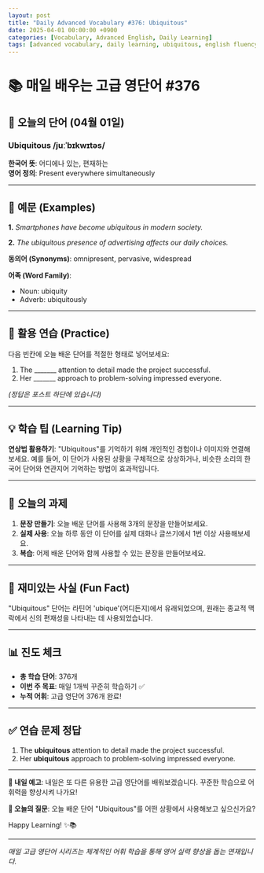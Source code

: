 ```yaml
---
layout: post
title: "Daily Advanced Vocabulary #376: Ubiquitous"
date: 2025-04-01 00:00:00 +0900
categories: [Vocabulary, Advanced English, Daily Learning]
tags: [advanced vocabulary, daily learning, ubiquitous, english fluency]
---
```


# 📚 **매일 배우는 고급 영단어 #376**

## 🌟 **오늘의 단어 (04월 01일)**

### **Ubiquitous** /juːˈbɪkwɪtəs/

**한국어 뜻**: 어디에나 있는, 편재하는  
**영어 정의**: Present everywhere simultaneously

<!--more-->

---

## 📖 **예문 (Examples)**

**1.** *Smartphones have become ubiquitous in modern society.*

**2.** *The ubiquitous presence of advertising affects our daily choices.*

**동의어 (Synonyms)**: omnipresent, pervasive, widespread

**어족 (Word Family)**:
- Noun: ubiquity
- Adverb: ubiquitously

---

## 🎯 **활용 연습 (Practice)**

다음 빈칸에 오늘 배운 단어를 적절한 형태로 넣어보세요:

1. The _______ attention to detail made the project successful.
2. Her _______ approach to problem-solving impressed everyone.

*(정답은 포스트 하단에 있습니다)*

---

## 💡 **학습 팁 (Learning Tip)**

**연상법 활용하기**: "Ubiquitous"를 기억하기 위해 개인적인 경험이나 이미지와 연결해보세요. 
예를 들어, 이 단어가 사용된 상황을 구체적으로 상상하거나, 비슷한 소리의 한국어 단어와 연관지어 기억하는 방법이 효과적입니다.

---

## 📝 **오늘의 과제**

1. **문장 만들기**: 오늘 배운 단어를 사용해 3개의 문장을 만들어보세요.
2. **실제 사용**: 오늘 하루 동안 이 단어를 실제 대화나 글쓰기에서 1번 이상 사용해보세요.
3. **복습**: 어제 배운 단어와 함께 사용할 수 있는 문장을 만들어보세요.

---

## 🎲 **재미있는 사실 (Fun Fact)**

"Ubiquitous" 단어는 라틴어 'ubique'(어디든지)에서 유래되었으며, 원래는 종교적 맥락에서 신의 편재성을 나타내는 데 사용되었습니다.

---

## 📊 **진도 체크**

- **총 학습 단어**: 376개
- **이번 주 목표**: 매일 1개씩 꾸준히 학습하기 ✅
- **누적 어휘**: 고급 영단어 376개 완료!

---

## ✅ **연습 문제 정답**

1. The **ubiquitous** attention to detail made the project successful.
2. Her **ubiquitous** approach to problem-solving impressed everyone.

---

**🎯 내일 예고**: 내일은 또 다른 유용한 고급 영단어를 배워보겠습니다. 꾸준한 학습으로 어휘력을 향상시켜 나가요!

**💭 오늘의 질문**: 오늘 배운 단어 "Ubiquitous"를 어떤 상황에서 사용해보고 싶으신가요? 

Happy Learning! ✨📚

---

*매일 고급 영단어 시리즈는 체계적인 어휘 학습을 통해 영어 실력 향상을 돕는 연재입니다.*
